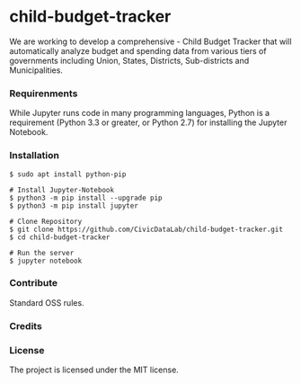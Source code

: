 # child-budget-tracker
We are working to develop a comprehensive - Child Budget Tracker that will automatically analyze budget and spending data from various tiers of governments including Union, States, Districts, Sub-districts and Municipalities.
### Requirenments
While Jupyter runs code in many programming languages, Python is a requirement (Python 3.3 or greater, or Python 2.7) for installing the Jupyter Notebook.
### Installation

```
$ sudo apt install python-pip

# Install Jupyter-Notebook
$ python3 -m pip install --upgrade pip
$ python3 -m pip install jupyter

# Clone Repository
$ git clone https://github.com/CivicDataLab/child-budget-tracker.git
$ cd child-budget-tracker

# Run the server
$ jupyter notebook
```
### Contribute
Standard OSS rules. 

### Credits

### License
The project is licensed under the MIT license.

